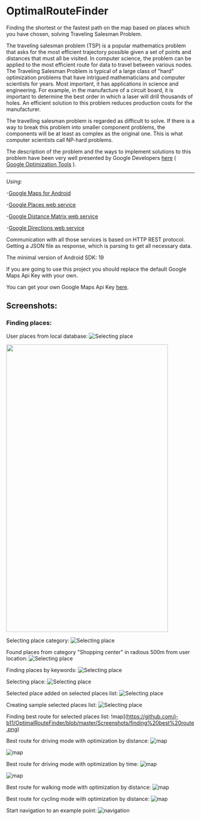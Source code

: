 # OptimalRouteFinder
Finding the shortest or the fastest path on the map based on places which you have chosen, solving Traveling Salesman Problem. 


The traveling salesman problem (TSP) is a popular mathematics problem that asks for the most efficient trajectory possible given a set of points and distances that must all be visited. In computer science, the problem can be applied to the most efficient route for data to travel between various nodes.
The Traveling Salesman Problem is typical of a large class of "hard" optimization problems that have intrigued mathematicians and computer scientists for years. Most important, it has applications in science and engineering. For example, in the manufacture of a circuit board, it is important to determine the best order in which a laser will drill thousands of holes. An efficient solution to this problem reduces production costs for the manufacturer. 


The travelling salesman problem is regarded as difficult to solve. If there is a way to break this problem into smaller component problems, the components will be at least as complex as the original one. This is what computer scientists call NP-hard problems.


The description of the problem and the ways to implement solutions to this problem have been very well presented by Google Developers [here](https://developers.google.com/optimization/routing/tsp) ( [Google Optimization Tools](https://developers.google.com/optimization/) ). 


------------------------------------------------------------------
*Using:*

-[Google Maps for Android](https://developers.google.com/maps/documentation/android-sdk/intro)

-[Google Places web service](https://developers.google.com/places/web-service/intro)

-[Google Distance Matrix web service](https://developers.google.com/maps/documentation/distance-matrix/intro)

-[Google Directions web service](https://developers.google.com/maps/documentation/directions/intro)

Communication with all those services is based on HTTP REST protocol. Getting a JSON file as response, which is parsing to get all necessary data.

The minimal version of Android SDK: 19

If you are going to use this project you should replace the default Google Maps Api Key with your own.

You can get your own Google Maps Api Key [here](https://developers.google.com/maps/documentation/android-sdk/signup).


## Screenshots:

### Finding places: 
User places from local database:
![Selecting place](https://github.com/j-b11/OptimalRouteFinder/blob/master/Screenshots/find%20place%201.png)


<img src="https://github.com/j-b11/OptimalRouteFinder/blob/master/Screenshots/find%20place%201.png" width="432" height="768">


Selecting place category:
![Selecting place](https://github.com/j-b11/OptimalRouteFinder/blob/master/Screenshots/find%20place%202.png)


Found places from category "Shopping center" in radious 500m from user location:
![Selecting place](https://github.com/j-b11/OptimalRouteFinder/blob/master/Screenshots/find%20place%203.png)


Finding places by keywords:
![Selecting place](https://github.com/j-b11/OptimalRouteFinder/blob/master/Screenshots/find%20place%204.png)


Selecting place:
![Selecting place](https://github.com/j-b11/OptimalRouteFinder/blob/master/Screenshots/find%20place%205.png)


Selected place added on selected places list:
![Selecting place](https://github.com/j-b11/OptimalRouteFinder/blob/master/Screenshots/selected%20places%201.png)


Creating sample selected places list:
![Selecting place](https://github.com/j-b11/OptimalRouteFinder/blob/master/Screenshots/selected%20places%202.png)


Finding best route for selected places list:
!map](https://github.com/j-b11/OptimalRouteFinder/blob/master/Screenshots/finding%20best%20route.png)


Best route for driving mode with optimization by distance:
![map](https://github.com/j-b11/OptimalRouteFinder/blob/master/Screenshots/map%201.png)

![map](https://github.com/j-b11/OptimalRouteFinder/blob/master/Screenshots/map%202.png)


Best route for driving mode with optimization by time:
![map](https://github.com/j-b11/OptimalRouteFinder/blob/master/Screenshots/map%203.png)

![map](https://github.com/j-b11/OptimalRouteFinder/blob/master/Screenshots/map%204.png)


Best route for walking mode with optimization by distance:
![map](https://github.com/j-b11/OptimalRouteFinder/blob/master/Screenshots/map%205.png)


Best route for cycling mode with optimization by distance:
![map](https://github.com/j-b11/OptimalRouteFinder/blob/master/Screenshots/map%206.png)


Start navigation to an example point:
![navigation](https://github.com/j-b11/OptimalRouteFinder/blob/master/Screenshots/navigate.png)


